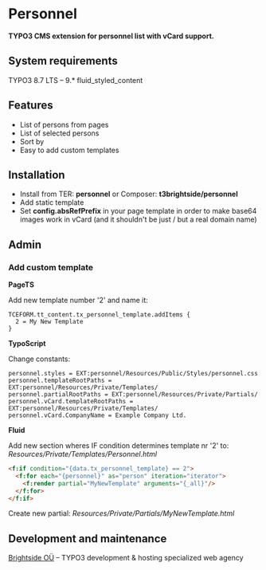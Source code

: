 # Personnel
**TYPO3 CMS extension for personnel list with vCard support.**

## System requirements

TYPO3 8.7 LTS – 9.*
fluid_styled_content

## Features
- List of persons from pages
- List of selected persons
- Sort by
- Easy to add custom templates

## Installation
- Install from TER: **personnel** or Composer: **t3brightside/personnel**
- Add static template
- Set **config.absRefPrefix** in your page template in order to make base64 images work in vCard (and it shouldn't be just / but a real domain name)

## Admin

### Add custom template

**PageTS**

Add new template number '2' and name it:
```typoscript
TCEFORM.tt_content.tx_personnel_template.addItems {
  2 = My New Template
}
```

**TypoScript**

Change constants:
```typoscript
personnel.styles = EXT:personnel/Resources/Public/Styles/personnel.css
personnel.templateRootPaths = EXT:personnel/Resources/Private/Templates/
personnel.partialRootPaths = EXT:personnel/Resources/Private/Partials/
personnel.vCard.templateRootPaths = EXT:personnel/Resources/Private/Templates/
personnel.vCard.CompanyName = Example Company Ltd.

```

**Fluid**

Add new section wheres IF condition determines template nr '2' to: _Resources/Private/Templates/Personnel.html_
```html
<f:if condition="{data.tx_personnel_template} == 2">
  <f:for each="{personnel}" as="person" iteration="iterator">
    <f:render partial="MyNewTemplate" arguments="{_all}"/>
  </f:for>
</f:if>
```
Create new partial: _Resources/Private/Partials/MyNewTemplate.html_

## Development and maintenance
[Brightside OÜ](https://t3brightside.com/) – TYPO3 development & hosting specialized web agency
